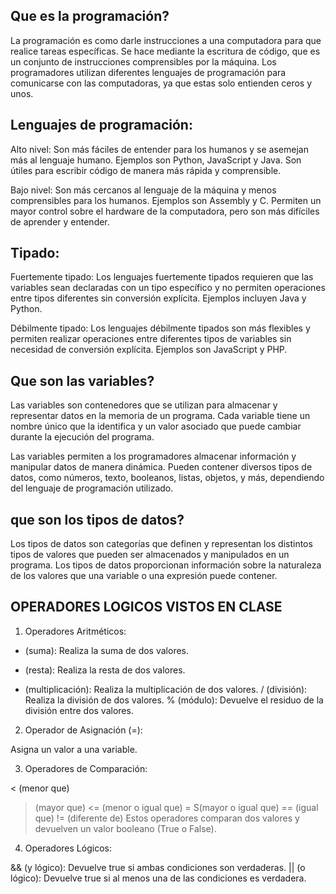 ## Que es la programación?

La programación es como darle instrucciones a una computadora para que realice tareas específicas. Se hace mediante la escritura de código, que es un conjunto de instrucciones comprensibles por la máquina. Los programadores utilizan diferentes lenguajes de programación para comunicarse con las computadoras, ya que estas solo entienden ceros y unos.

## Lenguajes de programación:

Alto nivel: Son más fáciles de entender para los humanos y se asemejan más al lenguaje humano. Ejemplos son Python, JavaScript y Java. Son útiles para escribir código de manera más rápida y comprensible.

Bajo nivel: Son más cercanos al lenguaje de la máquina y menos comprensibles para los humanos. Ejemplos son Assembly y C. Permiten un mayor control sobre el hardware de la computadora, pero son más difíciles de aprender y entender.

## Tipado:

Fuertemente tipado: Los lenguajes fuertemente tipados requieren que las variables sean declaradas con un tipo específico y no permiten operaciones entre tipos diferentes sin conversión explícita. Ejemplos incluyen Java y Python.

Débilmente tipado: Los lenguajes débilmente tipados son más flexibles y permiten realizar operaciones entre diferentes tipos de variables sin necesidad de conversión explícita. Ejemplos son JavaScript y PHP.



## Que son las variables?

Las variables son contenedores que se utilizan para almacenar y representar datos en la memoria de un programa. Cada variable tiene un nombre único que la identifica y un valor asociado que puede cambiar durante la ejecución del programa.

Las variables permiten a los programadores almacenar información y manipular datos de manera dinámica. Pueden contener diversos tipos de datos, como números, texto, booleanos, listas, objetos, y más, dependiendo del lenguaje de programación utilizado.


## que son los tipos de datos?

Los tipos de datos son categorías que definen y representan los distintos tipos de valores que pueden ser almacenados y manipulados en un programa. Los tipos de datos proporcionan información sobre la naturaleza de los valores que una variable o una expresión puede contener. 



## OPERADORES LOGICOS VISTOS EN CLASE 

1. Operadores Aritméticos:

+ (suma): Realiza la suma de dos valores.
- (resta): Realiza la resta de dos valores.
* (multiplicación): Realiza la multiplicación de dos valores.
/ (división): Realiza la división de dos valores.
% (módulo): Devuelve el residuo de la división entre dos valores.


2. Operador de Asignación (=):

Asigna un valor a una variable.


3. Operadores de Comparación:

< (menor que)
> (mayor que)
<= (menor o igual que)
>= S(mayor o igual que)
== (igual que)
!= (diferente de)
Estos operadores comparan dos valores y devuelven un valor booleano (True o False).


4. Operadores Lógicos:

&& (y lógico): Devuelve true si ambas condiciones son verdaderas.
|| (o lógico): Devuelve true si al menos una de las condiciones es verdadera.